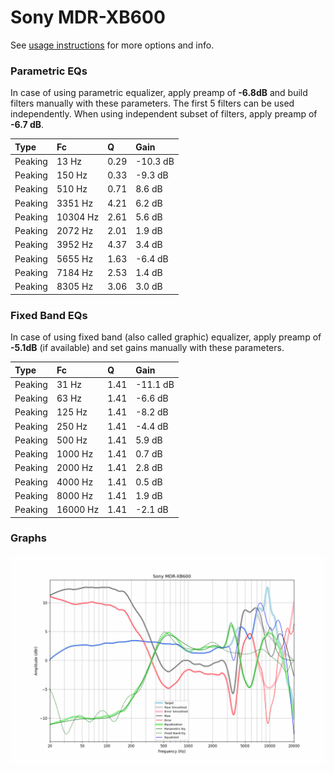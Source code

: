 # Sony MDR-XB600
See [usage instructions](https://github.com/jaakkopasanen/AutoEq#usage) for more options and info.

### Parametric EQs
In case of using parametric equalizer, apply preamp of **-6.8dB** and build filters manually
with these parameters. The first 5 filters can be used independently.
When using independent subset of filters, apply preamp of **-6.7 dB**.

| Type    | Fc       |    Q | Gain     |
|:--------|:---------|:-----|:---------|
| Peaking | 13 Hz    | 0.29 | -10.3 dB |
| Peaking | 150 Hz   | 0.33 | -9.3 dB  |
| Peaking | 510 Hz   | 0.71 | 8.6 dB   |
| Peaking | 3351 Hz  | 4.21 | 6.2 dB   |
| Peaking | 10304 Hz | 2.61 | 5.6 dB   |
| Peaking | 2072 Hz  | 2.01 | 1.9 dB   |
| Peaking | 3952 Hz  | 4.37 | 3.4 dB   |
| Peaking | 5655 Hz  | 1.63 | -6.4 dB  |
| Peaking | 7184 Hz  | 2.53 | 1.4 dB   |
| Peaking | 8305 Hz  | 3.06 | 3.0 dB   |

### Fixed Band EQs
In case of using fixed band (also called graphic) equalizer, apply preamp of **-5.1dB**
(if available) and set gains manually with these parameters.

| Type    | Fc       |    Q | Gain     |
|:--------|:---------|:-----|:---------|
| Peaking | 31 Hz    | 1.41 | -11.1 dB |
| Peaking | 63 Hz    | 1.41 | -6.6 dB  |
| Peaking | 125 Hz   | 1.41 | -8.2 dB  |
| Peaking | 250 Hz   | 1.41 | -4.4 dB  |
| Peaking | 500 Hz   | 1.41 | 5.9 dB   |
| Peaking | 1000 Hz  | 1.41 | 0.7 dB   |
| Peaking | 2000 Hz  | 1.41 | 2.8 dB   |
| Peaking | 4000 Hz  | 1.41 | 0.5 dB   |
| Peaking | 8000 Hz  | 1.41 | 1.9 dB   |
| Peaking | 16000 Hz | 1.41 | -2.1 dB  |

### Graphs
![](./Sony%20MDR-XB600.png)